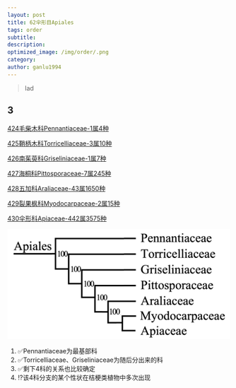 ```yaml
---
layout: post
title: 62伞形目Apiales
tags: order    
subtitle: 
description: 
optimized_image: /img/order/.png
category: 
author: ganlu1994  
---
```


> lad

## 3

[424毛柴木科Pennantiaceae-1属4种](https://ganlu1994.github.io/424毛柴木科Pennantiaceae/)

[425鞘柄木科Torricelliaceae-3属10种](https://ganlu1994.github.io/425鞘柄木科Torricelliaceae/)

[426南茱萸科Griseliniaceae-1属7种](https://ganlu1994.github.io/426南茱萸科Griseliniaceae/)

[427海桐科Pittosporaceae-7属245种](https://ganlu1994.github.io/427海桐科Pittosporaceae/)

[428五加科Araliaceae-43属1650种](https://ganlu1994.github.io/428五加科Araliaceae/)

[429裂果枫科Myodocarpaceae-2属15种](https://ganlu1994.github.io/429裂果枫科Myodocarpaceae/)

[430伞形科Apiaceae-442属3575种](https://ganlu1994.github.io/430伞形科Apiaceae/)

![](/img/phylo/64-62伞形目.png)

1. ✅Pennantiaceae为最基部科
2. ✅Torricelliaceae、Griseliniaceae为随后分出来的科
3. ✅剩下4科的关系也比较确定
4. ⁉️该4科分支的某个性状在桔梗类植物中多次出现